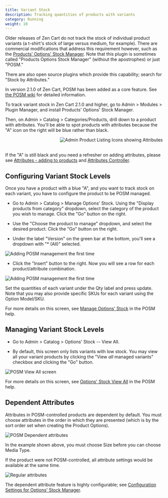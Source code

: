 ```yaml
---
title: Variant Stock 
description: Tracking quantities of products with variants 
category: Running
weight: 10
---
```


Older releases of Zen Cart do not track the stock of individual product variants (a t-shirt's stock of large versus medium, for example).  There are commercial modifications that address this requirement however, such as 
the [Products' Options' Stock Manager](https://vinosdefrutastropicales.com/product_extra_files/options_stock/readme.html).
Note that this plugin is sometimes called "Products Options Stock Manager" (without the apostrophes) or just "POSM."

There are also open source plugins which provide this capability; search for "Stock by Attributes."

In version 2.1.0 of Zen Cart, POSM has been added as a core feature.
See [the POSM wiki](https://github.com/lat9/options_stock_support/wiki) for detailed information. 

To track variant stock in Zen Cart 2.1.0 and higher, go to Admin > Modules > Plugin Manager, and install Products' Options' Stock Manager. 

Then, on Admin > Catalog > Categories/Products, drill down to a product with attributes.  You'll be able to spot products with attributes because the "A" icon on the right will be blue rather than black. 

<img src="/images/products_icons_attrs.png" alt="Admin Product Listing Icons showing Attributes" style="float: right" />
<br clear="all" />
<br>

If the "A" is still black and you need a refresher on adding attributes, please see [Attributes - adding to products](/user/products/attributes/) and [Attributes Controller](/user/admin_pages/catalog/attributes_controller/).

## Configuring Variant Stock Levels 

Once you have a product with a blue "A", and you want to track stock on each variant, you have to configure the product to  be POSM managed. 

- Go to Admin > Catalog > Manage Options' Stock.  Using the "Display products from category" dropdown, select the category of the product you wish to manage.  Click the "Go" button on the right. 

- Use the "Choose the product to manage" dropdown, and select the desired product.  Click the "Go" button on the right.

- Under the label "Version" on the green bar at the bottom, you'll see a dropdown with "* (All)" selected.  

![Adding POSM management the first time](/images/posm_new_1.png)

- Click the "Insert" button to the right. Now you will see a row for each product/attribute combination. 

![Adding POSM management the first time](/images/posm_new_2.png)

Set the quantities of each variant under the Qty label and press update.
Note that you may also provide specific SKUs for each variant using the Option Model/SKU.

For more details on this screen, see [Manage Options' Stock](https://github.com/lat9/options_stock_support/wiki/Admin-User-Interface-Changes#catalog--manage-options-stock) in the POSM help. 

## Managing Variant Stock Levels 

- Go to Admin > Catalog > Options' Stock -- View All.  

- By default, this screen only lists variants with low stock.  You may view all your variant products by clicking the "View *all* managed variants" checkbox and clicking the "Go" button. 

![POSM View All screen](/images/posm_view_all.png)

For more details on this screen, see [Options' Stock View All](https://github.com/lat9/options_stock_support/wiki/Admin-User-Interface-Changes#catalog--options-stock-view-all) in the POSM help. 

## Dependent Attributes

Attributes in POSM-controlled products are dependent by default.  You must choose attributes in the order in which they are presented (which is by the sort order set when creating the Product Options). 

![POSM Dependent attributes](/images/dependent_attributes.png)

In the example shown above, you must choose Size before you can choose Media Type.

If the product were not POSM-controlled, all attribute settings would be available at the same time.

![Regular attributes](/images/regular_attributes.png)

The dependent attribute feature is highly configurable; see [Configuration Settings for Options' Stock Manager](/user/admin_pages/configuration/configuration_optionsstockmanager/). 

